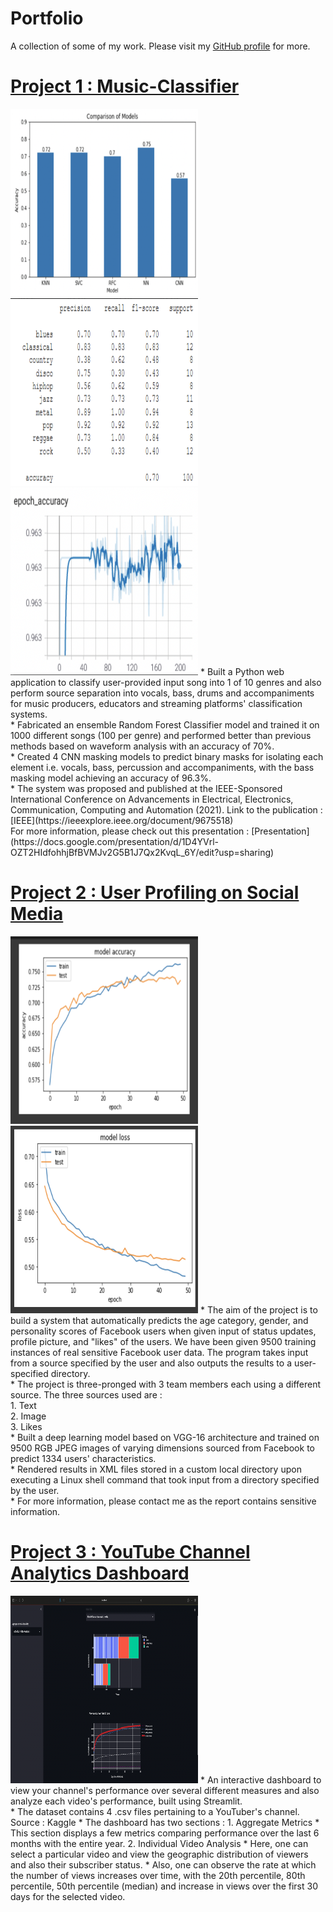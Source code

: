 # Portfolio
A collection of some of my work. Please visit my [GitHub profile](https://github.com/rajkumar464) for more. 

# [Project 1 : Music-Classifier](https://github.com/rajkumar464/Music-Classifier)
<img src="https://github.com/rajkumar464/Portfolio/blob/main/images/Classifier-survey.png" width="300" height="300">
<img src="https://github.com/rajkumar464/Portfolio/blob/main/images/RFC%20performance.png" width="300" height="300">
<img src="https://github.com/rajkumar464/Portfolio/blob/main/images/Bass.png" width="300" height="300">
* Built a Python web application to classify user-provided input song into 1 of 10 genres and also perform source separation into vocals, bass, drums and accompaniments for music producers, educators and streaming platforms' classification systems. </br>
* Fabricated an ensemble Random Forest Classifier model and trained it on 1000 different songs (100 per genre) and performed better than previous methods based on waveform analysis with an accuracy of 70%.</br>
* Created 4 CNN masking models to predict binary masks for isolating each element i.e. vocals, bass, percussion and accompaniments, with the bass masking model achieving an accuracy of 96.3%.</br>
* The system was proposed and published at the IEEE-Sponsored International Conference on Advancements in Electrical, Electronics, Communication, Computing and Automation (2021). Link to the publication : [IEEE](https://ieeexplore.ieee.org/document/9675518)</br>
For more information, please check out this presentation : [Presentation](https://docs.google.com/presentation/d/1D4YVrl-OZT2HIdfohhjBfBVMJv2G5B1J7Qx2KvqL_6Y/edit?usp=sharing)</br>

# [Project 2 : User Profiling on Social Media](https://github.com/rajkumar464/User-Profiling-on-Social-Media)
<img src="https://github.com/rajkumar464/Portfolio/blob/main/images/Accuracy.png" width="300" height="300">
<img src="https://github.com/rajkumar464/Portfolio/blob/main/images/Loss.png" width="300" height="300">
* The aim of the project is to build a system that automatically predicts the age category, gender, and personality scores of Facebook users when given input of status updates, profile picture, and "likes" of the users. We have been given 9500 training instances of real sensitive Facebook user data. The program takes input from a source specified by the user and also outputs the results to a user-specified directory.</br>
* The project is three-pronged with 3 team members each using a different source. The three sources used are : </br>
1. Text</br>
2. Image</br>
3. Likes </br>
* Built a deep learning model based on VGG-16 architecture and trained on 9500 RGB JPEG images of varying dimensions sourced from Facebook to predict 1334 users' characteristics.</br>
* Rendered results in XML files stored in a custom local directory upon executing a Linux shell command that took input from a directory specified by the user.</br>
* For more information, please contact me as the report contains sensitive information.</br>

# [Project 3 : YouTube Channel Analytics Dashboard](https://github.com/rajkumar464/YouTube_Dashboard)
<img src="https://github.com/rajkumar464/Portfolio/blob/main/images/Analytics%20Dashboard.png" width="300" height="300">
* An interactive dashboard to view your channel's performance over several different measures and also analyze each video's performance, built using Streamlit.</br>
* The dataset contains 4 .csv files pertaining to a YouTuber's channel. Source : Kaggle
*  The dashboard has two sections :
1. Aggregate Metrics
* This section displays a few metrics comparing performance over the last 6 months with the entire year.
2. Individual Video Analysis
* Here, one can select a particular video and view the geographic distribution of viewers and also their subscriber status.
* Also, one can observe the rate at which the number of views increases over time, with the 20th percentile, 80th percentile, 50th percentile (median) and increase in views over the first 30 days for the selected video.
